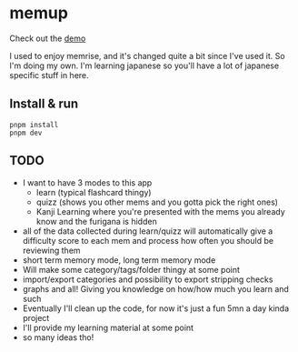 # memup

Check out the [demo](https://pitilezard.github.io/memup/)

I used to enjoy memrise, and it's changed quite a bit since I've used it. So I'm doing my own. I'm learning japanese so you'll have a lot of japanese specific stuff in here.

## Install & run

```
pnpm install
pnpm dev
```

## TODO

-   I want to have 3 modes to this app
    -   learn (typical flashcard thingy)
    -   quizz (shows you other mems and you gotta pick the right ones)
    -   Kanji Learning where you're presented with the mems you already know and the furigana is hidden
-   all of the data collected during learn/quizz will automatically give a difficulty score to each mem and process how often you should be reviewing them
-   short term memory mode, long term memory mode
-   Will make some category/tags/folder thingy at some point
-   import/export categories and possibility to export stripping checks
-   graphs and all! Giving you knowledge on how/how much you learn and such
-   Eventually I'll clean up the code, for now it's just a fun 5mn a day kinda project
-   I'll provide my learning material at some point
-   so many ideas tho!
